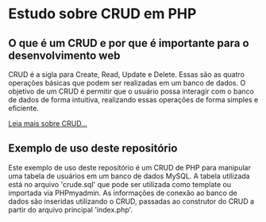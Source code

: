 # Estudo sobre CRUD em PHP

## O que é um CRUD e por que é importante para o desenvolvimento web

CRUD é a sigla para Create, Read, Update e Delete. Essas são as quatro operações básicas que podem ser realizadas em um banco de dados. O objetivo de um CRUD é permitir que o usuário possa interagir com o banco de dados de forma intuitiva, realizando essas operações de forma simples e eficiente.

[Leia mais sobre CRUD...](https://awari.com.br/aprenda-a-criar-um-crud-com-html-css-php-e-mysql/)

## Exemplo de uso deste repositório

Este exemplo de uso deste repositório é um CRUD de PHP para manipular uma tabela de usuários em um banco de dados MySQL.
A tabela utilizada está no arquivo 'crude.sql' que pode ser utilizada como template ou importada via PHPmyadmin. As informações
de conexão ao banco de dados são inseridas utilizando o CRUD, passadas ao construtor do CRUD a partir do arquivo principal 'index.php'.
